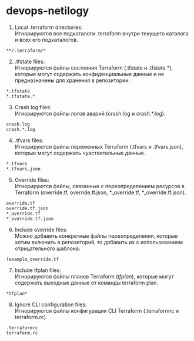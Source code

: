 # devops-netilogy


1. Local .terraform directories:   
Игнорируются все подкаталоги .terraform внутри текущего каталога и всех его подкаталогов.   
```
**/.terraform/*
```
2. .tfstate files:   
Игнорируются файлы состояния Terraform (.tfstate и .tfstate.*), которые могут содержать конфиденциальные данные и не предназначены для хранения в репозитории.
```
*.tfstate
*.tfstate.*
```
3. Crash log files:   
Игнорируются файлы логов аварий (crash.log и crash.*.log).
```
crash.log
crash.*.log
```
4. .tfvars files:   
Игнорируются файлы переменных Terraform (.tfvars и .tfvars.json), которые могут содержать чувствительные данные.
```
*.tfvars
*.tfvars.json
```
5. Override files:   
Игнорируются файлы, связанные с переопределением ресурсов в Terraform (override.tf, override.tf.json, *_override.tf, *_override.tf.json).   
```
override.tf
override.tf.json
*_override.tf
*_override.tf.json
```
6. Include override files:   
Можно добавить конкретные файлы переопределения, которые хотим включить в репозиторий, то добавить их с использованием отрицательного шаблона:   
```
!example_override.tf
```
7. Include tfplan files:   
Игнорируются файлы планов Terraform (*tfplan*), которые могут содержать выходные данные от команды terraform plan.
```
*tfplan*
```
8. Ignore CLI configuration files:   
Игнорируются файлы конфигурации CLI Terraform (.terraformrc и terraform.rc).
```
.terraformrc
terraform.rc
```
